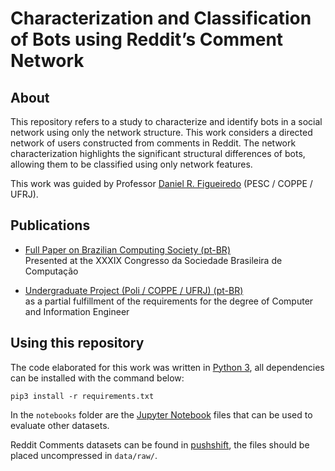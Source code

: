 # Characterization and Classification of Bots using Reddit’s Comment Network


## About

This repository refers to a study to characterize and identify bots in a social network using only the network structure. This work considers a directed network of users constructed from comments in Reddit. The network characterization highlights the significant structural differences of bots, allowing them to be classified using only network features.

This work was guided by Professor [Daniel R. Figueiredo](http://www.land.ufrj.br/~daniel/) (PESC / COPPE / UFRJ).


## Publications

- [Full Paper on Brazilian Computing Society (pt-BR)](https://sol.sbc.org.br/index.php/wperformance/article/view/6471)  
Presented at the XXXIX Congresso da Sociedade Brasileira de Computação

- [Undergraduate Project (Poli / COPPE / UFRJ) (pt-BR)](http://monografias.poli.ufrj.br/monografias/monopoli10028221.pdf)  
as a partial fulfillment of the requirements for the degree of Computer and Information Engineer


## Using this repository

The code elaborated for this work was written in [Python 3](https://www.python.org/), all dependencies can be installed with the command below:

```
pip3 install -r requirements.txt
```

In the `notebooks` folder are the [Jupyter Notebook](https://jupyter.org/) files that can be used to evaluate other datasets.

Reddit Comments datasets can be found in [pushshift](https://files.pushshift.io/reddit/comments/), the files should be placed uncompressed in `data/raw/`.
